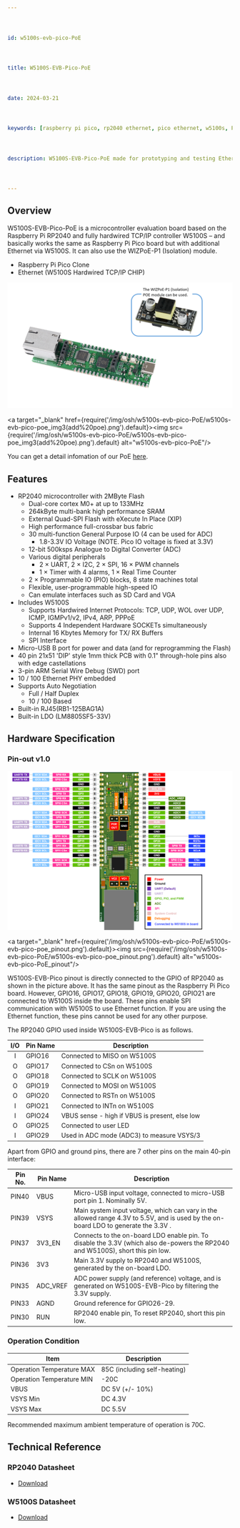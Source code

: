 ```yaml
---



id: w5100s-evb-pico-PoE



title: W5100S-EVB-Pico-PoE



date: 2024-03-21



keywords: [raspberry pi pico, rp2040 ethernet, pico ethernet, w5100s, PoE]



description: W5100S-EVB-Pico-PoE made for prototyping and testing Ethernet capabilities on Pico



---
```








## Overview


W5100S-EVB-Pico-PoE is a microcontroller evaluation board based on the Raspberry Pi RP2040 and fully hardwired TCP/IP controller W5100S – and basically works the same as Raspberry Pi Pico board but with additional Ethernet via W5100S. It can also use the WIZPoE-P1 (Isolation) module.


- Raspberry Pi Pico Clone
- Ethernet (W5100S Hardwired TCP/IP CHIP)


![w5100s-evb-pico-PoE](/img/osh/w5100s-evb-pico-PoE/w5100s-evb-pico-poe_img3(add%20poe).png)

<a target="_blank" href={require('/img/osh/w5100s-evb-pico-PoE/w5100s-evb-pico-poe_img3(add%20poe).png').default}><img src={require('/img/osh/w5100s-evb-pico-PoE/w5100s-evb-pico-poe_img3(add%20poe).png').default} alt="w5100s-evb-pico-PoE"/></a>


You can get a detail infomation of our PoE [here](https://docs.wiznet.io/Product/Open-Source-Hardware/PoE/PoE-Main).


## Features

- RP2040 microcontroller with 2MByte Flash
  - Dual-core cortex M0+ at up to 133MHz
  - 264kByte multi-bank high performance SRAM
  - External Quad-SPI Flash with eXecute In Place (XIP)
  - High performance full-crossbar bus fabric  
  - 30 multi-function General Purpose IO (4 can be used for ADC)
    - 1.8-3.3V IO Voltage (NOTE. Pico IO voltage is fixed at 3.3V)
  - 12-bit 500ksps Analogue to Digital Converter (ADC)
  - Various digital peripherals
    - 2 × UART, 2 × I2C, 2 × SPI, 16 × PWM channels
    - 1 × Timer with 4 alarms, 1 × Real Time Counter
  - 2 × Programmable IO (PIO) blocks, 8 state machines total
  - Flexible, user-programmable high-speed IO
  - Can emulate interfaces such as SD Card and VGA  
- Includes W5100S
  - Supports Hardwired Internet Protocols: TCP, UDP, WOL over UDP, ICMP, IGMPv1/v2, IPv4, ARP, PPPoE
  - Supports 4 Independent Hardware SOCKETs simultaneously
  - Internal 16 Kbytes Memory for TX/ RX Buffers
  - SPI Interface
- Micro-USB B port for power and data (and for reprogramming the Flash)
- 40 pin 21x51 'DIP' style 1mm thick PCB with 0.1" through-hole pins also with edge castellations
- 3-pin ARM Serial Wire Debug (SWD) port
- 10 / 100 Ethernet PHY embedded
- Supports Auto Negotiation
  - Full / Half Duplex
  - 10 / 100 Based
- Built-in RJ45(RB1-125BAG1A)
- Built-in LDO (LM8805SF5-33V)

## Hardware Specification
### Pin-out v1.0

![w5100s-evb-pico-PoE_pinout](/img/osh/w5100s-evb-pico-PoE/w5100s-evb-pico-poe_pinout.png)

<a target="_blank" href={require('/img/osh/w5100s-evb-pico-PoE/w5100s-evb-pico-poe_pinout.png').default}><img src={require('/img/osh/w5100s-evb-pico-PoE/w5100s-evb-pico-poe_pinout.png').default} alt="w5100s-evb-pico-PoE_pinout"/></a>


W5100S-EVB-Pico pinout is directly connected to the GPIO of RP2040 as shown in the picture above. It has the same pinout as the Raspberry Pi Pico board. However, GPIO16, GPIO17, GPIO18, GPIO19, GPIO20, GPIO21 are connected to W5100S inside the board. These pins enable SPI communication with W5100S to use Ethernet function. If you are using the Ethernet function, these pins cannot be used for any other purpose.

The RP2040 GPIO used inside W5100S-EVB-Pico is as follows.

| I/O  | Pin Name | Description                                    |
| :--: | -------- | ---------------------------------------------- |
|  I   | GPIO16   | Connected to MISO on W5100S                    |
|  O   | GPIO17   | Connected to CSn on W5100S                     |
|  O   | GPIO18   | Connected to SCLK on W5100S                    |
|  O   | GPIO19   | Connected to MOSI on W5100S                    |
|  O   | GPIO20   | Connected to RSTn on W5100S                    |
|  I   | GPIO21   | Connected to INTn on W5100S                    |
|  I   | GPIO24   | VBUS sense - high if VBUS is present, else low |
|  O   | GPIO25   | Connected to user LED                          |
|  I   | GPIO29   | Used in ADC mode (ADC3) to measure VSYS/3      |


Apart from GPIO and ground pins, there are 7 other pins on the main 40-pin interface:

| Pin No. | Pin Name | Description                                                  |
| ------- | -------- | ------------------------------------------------------------ |
| PIN40   | VBUS     | Micro-USB input voltage, connected to micro-USB port pin 1. Nominally 5V. |
| PIN39   | VSYS     | Main system input voltage, which can vary in the allowed range 4.3V to 5.5V, and is used by the on-board LDO to generate the 3.3V . |
| PIN37   | 3V3_EN   | Connects to the on-board LDO enable pin. To disable the 3.3V (which also de-powers the RP2040 and W5100S), short this pin low. |
| PIN36   | 3V3      | Main 3.3V supply to RP2040  and W5100S, generated by the on-board LDO. |
| PIN35   | ADC_VREF | ADC power supply (and reference) voltage, and is generated on W5100S-EVB-Pico by filtering the 3.3V supply. |
| PIN33   | AGND     | Ground reference for GPIO26-29.                              |
| PIN30   | RUN      | RP2040 enable pin, To reset RP2040, short this pin low.      |


### Operation Condition

| Item                      | Description                  |
| ------------------------- | ---------------------------- |
| Operation Temperature MAX | 85C (including self-heating) |
| Operation Temperature MIN | -20C                         |
| VBUS                      | DC 5V (+/- 10%)              |
| VSYS Min                  | DC 4.3V                      |
| VSYS Max                  | DC 5.5V                      |

Recommended maximum ambient temperature of operation is 70C.


<!--



## Electrical Specification







### Power Consumption



TBA



-->


## Technical Reference

### RP2040 Datasheet

- [Download](https://datasheets.raspberrypi.org/rp2040/rp2040-datasheet.pdf)


### W5100S Datasheet







- [Download](Overview.md)
